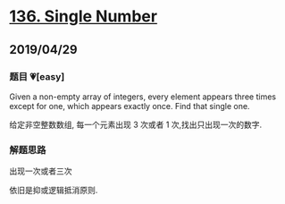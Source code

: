 # [136. Single Number](https://leetcode.com/problems/single-number/)

## 2019/04/29

### 题目 💗[easy]

Given a non-empty array of integers, every element appears three times except for one, which appears exactly once. Find that single one.

给定非空整数数组, 每一个元素出现 3 次或者 1 次,找出只出现一次的数字.

### 解题思路

出现一次或者三次

依旧是抑或逻辑抵消原则.
